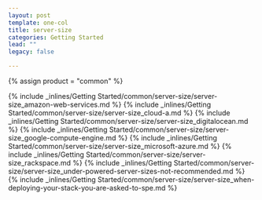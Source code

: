 ```yaml
---
layout: post
template: one-col
title: server-size
categories: Getting Started
lead: ""
legacy: false

---
```

{% assign product = "common" %}

{% include _inlines/Getting Started/common/server-size/server-size_amazon-web-services.md %}
{% include _inlines/Getting Started/common/server-size/server-size_cloud-a.md %}
{% include _inlines/Getting Started/common/server-size/server-size_digitalocean.md %}
{% include _inlines/Getting Started/common/server-size/server-size_google-compute-engine.md %}
{% include _inlines/Getting Started/common/server-size/server-size_microsoft-azure.md %}
{% include _inlines/Getting Started/common/server-size/server-size_rackspace.md %}
{% include _inlines/Getting Started/common/server-size/server-size_under-powered-server-sizes-not-recommended.md %}
{% include _inlines/Getting Started/common/server-size/server-size_when-deploying-your-stack-you-are-asked-to-spe.md %}

